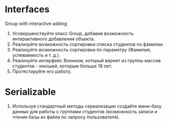 # Interfaces
Group with interactive adding 
1. Усовершенствуйте класс Group, добавив возможность
интерактивного добавления объекта.
2. Реализуйте возможность сортировки списка студентов
по фамилии.
3. Реализуйте возможность сортировки по параметру
(Фамилия, успеваемость и т. д.).
4. Реализуйте интерфейс Военком, который вернет из группы
массив студентов - юношей, которым больше 18 лет.
5. Протестируйте его работу.

# Serializable
1. Используя стандартный методы сериализации создайте мини-базу
данных для работы с группами студентов (возможность записи и чтения
базы из файла по запросу пользователя).
